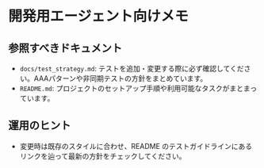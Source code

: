 # 開発用エージェント向けメモ

## 参照すべきドキュメント
- `docs/test_strategy.md`: テストを追加・変更する際に必ず確認してください。AAAパターンや非同期テストの方針をまとめています。
- `README.md`: プロジェクトのセットアップ手順や利用可能なタスクがまとまっています。

## 運用のヒント
- 変更時は既存のスタイルに合わせ、README のテストガイドラインにあるリンクを辿って最新の方針をチェックしてください。

